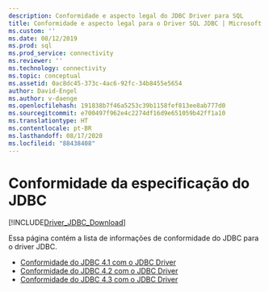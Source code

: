 ```yaml
---
description: Conformidade e aspecto legal do JDBC Driver para SQL
title: Conformidade e aspecto legal para o Driver SQL JDBC | Microsoft Docs
ms.custom: ''
ms.date: 08/12/2019
ms.prod: sql
ms.prod_service: connectivity
ms.reviewer: ''
ms.technology: connectivity
ms.topic: conceptual
ms.assetid: 0ac8dc45-373c-4ac6-92fc-34b8455e5654
author: David-Engel
ms.author: v-daenge
ms.openlocfilehash: 191838b7f46a5253c39b1158fef813ee8ab777d0
ms.sourcegitcommit: e700497f962e4c2274df16d9e651059b42ff1a10
ms.translationtype: HT
ms.contentlocale: pt-BR
ms.lasthandoff: 08/17/2020
ms.locfileid: "88438408"
---
```

# <a name="jdbc-specification-compliance"></a>Conformidade da especificação do JDBC
[!INCLUDE[Driver_JDBC_Download](../../includes/driver_jdbc_download.md)]

 Essa página contém a lista de informações de conformidade do JDBC para o driver JDBC.

* [Conformidade do JDBC 4.1 com o JDBC Driver](../../connect/jdbc/jdbc-4-1-compliance-for-the-jdbc-driver.md)
* [Conformidade do JDBC 4.2 com o JDBC Driver](../../connect/jdbc/jdbc-4-2-compliance-for-the-jdbc-driver.md)
* [Conformidade do JDBC 4.3 com o JDBC Driver](../../connect/jdbc/jdbc-4-3-compliance-for-the-jdbc-driver.md)
